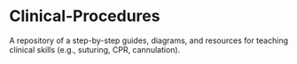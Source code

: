 # Clinical-Procedures
A repository of a step-by-step guides, diagrams, and resources for teaching clinical skills (e.g., suturing, CPR, cannulation).
